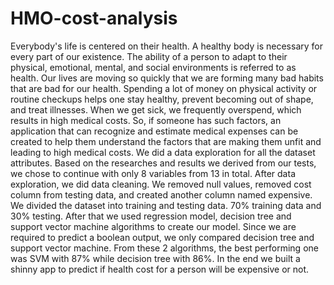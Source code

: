 # HMO-cost-analysis
Everybody's life is centered on their health. A healthy body is necessary for every part of our existence. The ability of a person to adapt to their physical, emotional, mental, and social environments is referred to as health. Our lives are moving so quickly that we are forming many bad habits that are bad for our health. Spending a lot of money on physical activity or routine checkups helps one stay healthy, prevent becoming out of shape, and treat illnesses. When we get sick, we frequently overspend, which results in high medical costs.
So, if someone has such factors, an application that can recognize and estimate medical expenses can be created to help them understand the factors that are making them unfit and leading to high medical costs.
We did a data exploration for all the dataset attributes. Based on the researches and results we derived from our tests, we chose to continue with only 8 variables from 13 in total. After data exploration, we did data cleaning. We removed null values, removed cost column from testing data, and created another column named expensive. We divided the dataset into training and testing data. 70% training data and 30% testing. After that we used regression model, decision tree and support vector machine algorithms to create our model. Since we are required to predict a boolean output, we only compared decision tree and support vector machine. From these 2 algorithms, the best performing one was SVM with 87% while decision tree with 86%. In the end we built a shinny app to predict if health cost for a person will be expensive or not.
